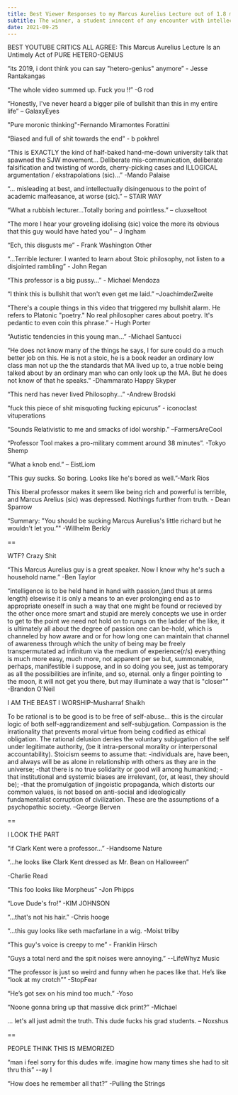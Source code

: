 ```yaml
---
title: Best Viewer Responses to my Marcus Aurelius Lecture out of 1.8 million views
subtitle: The winner, a student innocent of any encounter with intellectual heterogeneity, brings me up to date on my lapse into microagression "heterogeneous".
date: 2021-09-25
---
```


BEST YOUTUBE CRITICS ALL AGREE: This Marcus Aurelius Lecture Is an Untimely Act of PURE HETERO-GENIUS

“its 2019, i dont think you can say "hetero-genius" anymore” - Jesse Rantakangas

“The whole video summed up. Fuck you !!” -G rod

“Honestly, I've never heard a bigger pile of bullshit than this in my entire life” – GalaxyEyes

"Pure moronic thinking"-Fernando Miramontes Forattini

“Biased and full of shit towards the end” - b pokhrel

“This is EXACTLY the kind of half-baked hand-me-down university talk that spawned the SJW movement... Deliberate mis-communication, deliberate falsification and twisting of words, cherry-picking cases and ILLOGICAL argumentation / ekstrapolations (sic)...” -Mando Palaise

“… misleading at best, and intellectually disingenuous to the point of academic malfeasance, at worse (sic).” – STAIR WAY

“What a rubbish lecturer…Totally boring and pointless.” – cluxseltoot

“The more I hear your groveling idolising (sic) voice the more its obvious that this guy would have hated you” – J Ingham

“Ech, this disgusts me” - Frank Washington Other

“…Terrible lecturer. I wanted to learn about Stoic philosophy, not listen to a disjointed rambling” - John Regan

“This professor is a big pussy…” - Michael Mendoza

“I think this is bullshit that won't even get me laid.” –JoachimderZweite

“There's a couple things in this video that triggered my bullshit alarm. He refers to Platonic "poetry." No real philosopher cares about poetry. It's pedantic to even coin this phrase.” - Hugh Porter

“Autistic tendencies in this young man…” -Michael Santucci

“He does not know many of the things he says, I for sure could do a much better job on this. He is not a stoic, he is a book reader an ordinary low class man not up the the standards that MA lived up to, a true noble being talked about by an ordinary man who can only look up the MA. But he does not know of that he speaks.” -Dhammarato Happy Skyper

“This nerd has never lived Philosophy...” -Andrew Brodski

“fuck this piece of shit misquoting fucking epicurus” - iconoclast vituperations

“Sounds Relativistic to me and smacks of idol worship.” –FarmersAreCool

“Professor Tool makes a pro-military comment around 38 minutes”. -Tokyo Shemp

“What a knob end.” – EistLiom

“This guy sucks. So boring. Looks like he's bored as well.”-Mark Rios

This liberal professor makes it seem like being rich and powerful is terrible, and Marcus Arelius (sic) was depressed. Nothings further from truth. - Dean Sparrow

“Summary: "You should be sucking Marcus Aurelius's little richard but he wouldn't let you.”" -Willhelm Berkly

==

WTF? Crazy Shit

“This Marcus Aurelius guy is a great speaker. Now I know why he's such a household name.” -Ben Taylor

“intelligence is to be held hand in hand with passion,(and thus at arms length) elsewise it is only a means to an ever prolonging end as to appropriate oneself in such a way that one might be found or recieved by the other once more smart and stupid are merely concepts we use in order to get to the point we need not hold on to rungs on the ladder of the like, it is ultimately all about the degree of passion one can be-hold, which is channeled by how aware and or for how long one can maintain that channel of awareness through which the unity of being may be freely transpermutated ad infinitum via the medium of experience(r/s) everything is much more easy, much more, not apparent per se but, summonable, perhaps, manifestible i suppose, and in so doing you see, just as temporary as all the possibilities are infinite, and so, eternal. only a finger pointing to the moon, it will not get you there, but may illuminate a way that is "closer"” -Brandon O'Neil

I AM THE BEAST I WORSHIP-Musharraf Shaikh

To be rational is to be good is to be free of self-abuse... this is the circular logic of both self-aggrandizement and self-subjugation. Compassion is the irrationality that prevents moral virtue from being codified as ethical obligation. The rational delusion denies the voluntary subjugation of the self under legitimate authority, (be it intra-personal morality or interpersonal accountability). Stoicism seems to assume that: -individuals are, have been, and always will be as alone in relationship with others as they are in the universe; -that there is no true solidarity or good will among humankind; -that institutional and systemic biases are irrelevant, (or, at least, they should be); -that the promulgation of jingoistic propaganda, which distorts our common values, is not based on anti-social and ideologically fundamentalist corruption of civilization. These are the assumptions of a psychopathic society. –George Berven

==

I LOOK THE PART

“if Clark Kent were a professor...” -Handsome Nature

“…he looks like Clark Kent dressed as Mr. Bean on Halloween”

-Charlie Read

“This foo looks like Morpheus” -Jon Phipps

“Love Dude's fro!” -KIM JOHNSON

“…that's not his hair.” -Chris hooge

“…this guy looks like seth macfarlane in a wig. -Moist trilby

“This guy's voice is creepy to me” - Franklin Hirsch

“Guys a total nerd and the spit noises were annoying.” --LifeWhyz Music

“The professor is just so weird and funny when he paces like that. He’s like “look at my crotch”” -StopFear

“He’s got sex on his mind too much.” -Yoso

“Noone gonna bring up that massive dick print?” -Michael

… let's all just admit the truth. This dude fucks his grad students. – Noxshus

==

PEOPLE THINK THIS IS MEMORIZED

“man i feel sorry for this dudes wife. imagine how many times she had to sit thru this” --ay l

“How does he remember all that?” -Pulling the Strings
